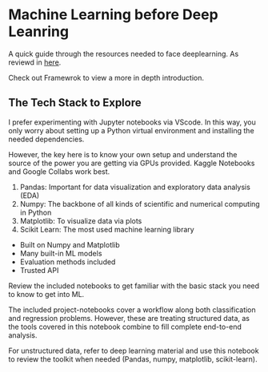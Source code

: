 # Machine Learning before Deep Leanring

A quick guide through the resources needed to face deeplearning. As reviewd in [here](https://zerotomastery.io/courses/machine-learning-and-data-science-bootcamp/).

Check out Framewrok to view a more in depth introduction.

## The Tech Stack to Explore

I prefer experimenting with Jupyter notebooks via VScode. In this way, you only worry about setting up a Python virtual environment and installing the needed dependencies. 

However, the key here is to know your own setup and understand the source of the power you are getting via GPUs provided. Kaggle Notebooks and Google Collabs work best. 

1. Pandas: Important for data visualization and exploratory data analysis (EDA)
2. Numpy: The backbone of all kinds of scientific and numerical computing in Python
3. Matplotlib: To visualize data via plots 
4. Scikit Learn: The most used machine learning library
  * Built on Numpy and Matplotlib
  * Many built-in ML models
  * Evaluation methods included
  * Trusted API

Review the included notebooks to get familiar with the basic stack you need to know to get into ML. 

The included project-notebooks cover a workflow along both classification and regression problems. However, these are treating structured data, as the tools covered in this notebook combine to fill complete end-to-end analysis.

For unstructured data, refer to deep learning material and use this notebook to review the toolkit when needed (Pandas, numpy, matplotlib, scikit-learn).